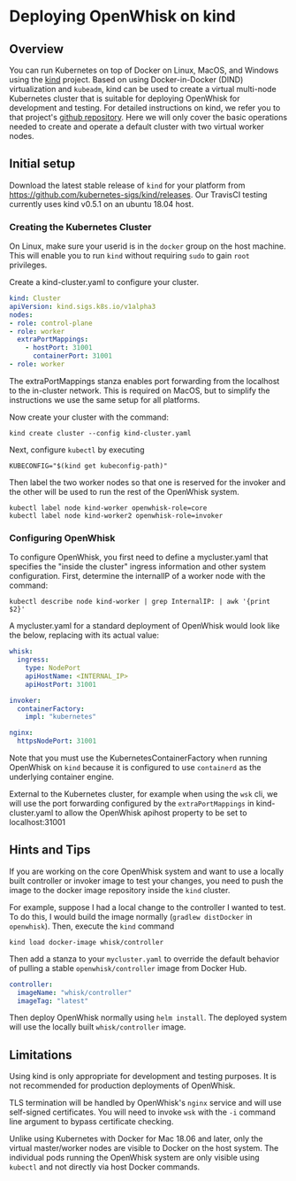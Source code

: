 <!--
#
# Licensed to the Apache Software Foundation (ASF) under one or more
# contributor license agreements.  See the NOTICE file distributed with
# this work for additional information regarding copyright ownership.
# The ASF licenses this file to You under the Apache License, Version 2.0
# (the "License"); you may not use this file except in compliance with
# the License.  You may obtain a copy of the License at
#
#     http://www.apache.org/licenses/LICENSE-2.0
#
# Unless required by applicable law or agreed to in writing, software
# distributed under the License is distributed on an "AS IS" BASIS,
# WITHOUT WARRANTIES OR CONDITIONS OF ANY KIND, either express or implied.
# See the License for the specific language governing permissions and
# limitations under the License.
#
-->


# Deploying OpenWhisk on kind

## Overview

You can run Kubernetes on top of Docker on Linux, MacOS, and Windows using the
[kind](https://github.com/kubernetes-sigs/kind) project.
Based on using Docker-in-Docker (DIND) virtualization and
`kubeadm`, kind can be used to create a virtual multi-node
Kubernetes cluster that is suitable for deploying
OpenWhisk for development and testing.  For detailed instructions on kind, we
refer you to that project's [github repository](https://github.com/kubernetes-sigs/kind).
Here we will only cover the basic operations needed to create and
operate a default cluster with two virtual worker nodes.

## Initial setup

Download the latest stable release of `kind` for your platform from
https://github.com/kubernetes-sigs/kind/releases. Our TravisCI testing
currently uses kind v0.5.1 on an ubuntu 18.04 host.

### Creating the Kubernetes Cluster

On Linux, make sure your userid is in the `docker` group on the host
machine.  This will enable you to run `kind` without
requiring `sudo` to gain `root` privileges.

Create a kind-cluster.yaml to configure your cluster.
```yaml
kind: Cluster
apiVersion: kind.sigs.k8s.io/v1alpha3
nodes:
- role: control-plane
- role: worker
  extraPortMappings:
    - hostPort: 31001
      containerPort: 31001
- role: worker
```
The extraPortMappings stanza enables port forwarding
from the localhost to the in-cluster network.
This is required on MacOS, but to simplify the instructions
we use the same setup for all platforms.

Now create your cluster with the command:
```shell
kind create cluster --config kind-cluster.yaml
```

Next, configure `kubectl` by executing
```shell
KUBECONFIG="$(kind get kubeconfig-path)"
```

Then label the two worker nodes so that one is reserved for the invoker
and the other will be used to run the rest of the OpenWhisk system.
```shell
kubectl label node kind-worker openwhisk-role=core
kubectl label node kind-worker2 openwhisk-role=invoker
```

### Configuring OpenWhisk

To configure OpenWhisk, you first need to define a mycluster.yaml
that specifies the "inside the cluster" ingress information and
other system configuration. First, determine the internalIP of
a worker node with the command:
```
kubectl describe node kind-worker | grep InternalIP: | awk '{print $2}'
```
A mycluster.yaml for a standard deployment of OpenWhisk would look
like the below, replacing <InternalIP> with its actual value:
```yaml
whisk:
  ingress:
    type: NodePort
    apiHostName: <INTERNAL_IP>
    apiHostPort: 31001

invoker:
  containerFactory:
    impl: "kubernetes"

nginx:
  httpsNodePort: 31001
```
Note that you must use the KubernetesContainerFactory when running
OpenWhisk on `kind` because it is configured to use `containerd`
as the underlying container engine.

External to the Kubernetes cluster, for example when using the `wsk` cli,
we will use the port forwarding configured by the `extraPortMappings`
in kind-cluster.yaml to allow the OpenWhisk apihost property
to be set to localhost:31001

## Hints and Tips

If you are working on the core OpenWhisk system and want
to use a locally built controller or invoker image to test
your changes, you need to push the image to the docker image
repository inside the `kind` cluster.

For example, suppose I had a local change to the controller
I wanted to test.  To do this, I would build the image normally
(`gradlew distDocker` in `openwhisk`). Then, execute the `kind`
command
```shell
kind load docker-image whisk/controller
```
Then add a stanza to your `mycluster.yaml` to override the default
behavior of pulling a stable `openwhisk/controller` image from Docker Hub.
```yaml
controller:
  imageName: "whisk/controller"
  imageTag: "latest"
```

Then deploy OpenWhisk normally using `helm install`. The deployed
system will use the locally built `whisk/controller` image.

## Limitations

Using kind is only appropriate for development and testing purposes.
It is not recommended for production deployments of OpenWhisk.

TLS termination will be handled by OpenWhisk's `nginx` service and
will use self-signed certificates.  You will need to invoke `wsk` with
the `-i` command line argument to bypass certificate checking.

Unlike using Kubernetes with Docker for Mac 18.06 and later, only the
virtual master/worker nodes are visible to Docker on the host system. The
individual pods running the OpenWhisk system are only visible using
`kubectl` and not directly via host Docker commands.
